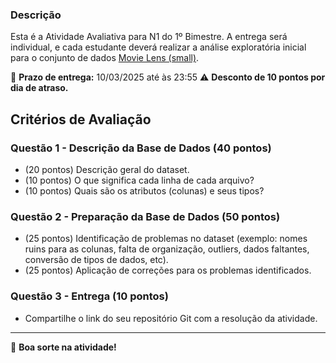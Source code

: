 ### Descrição
Esta é a Atividade Avaliativa para N1 do 1º Bimestre. A entrega será individual, e cada estudante deverá realizar a análise exploratória inicial para o conjunto de dados [Movie Lens (small)](https://grouplens.org/datasets/movielens/).

📌 **Prazo de entrega:** 10/03/2025 até às 23:55 
⚠️ **Desconto de 10 pontos por dia de atraso.**

## Critérios de Avaliação

### Questão 1 - Descrição da Base de Dados (40 pontos)
- (20 pontos) Descrição geral do dataset.
- (10 pontos) O que significa cada linha de cada arquivo?
- (10 pontos) Quais são os atributos (colunas) e seus tipos?

### Questão 2 - Preparação da Base de Dados (50 pontos)
- (25 pontos) Identificação de problemas no dataset (exemplo: nomes ruins para as colunas, falta de organização, outliers, dados faltantes, conversão de tipos de dados, etc).
- (25 pontos) Aplicação de correções para os problemas identificados.

### Questão 3 - Entrega (10 pontos)
- Compartilhe o link do seu repositório Git com a resolução da atividade.

---

🚀 **Boa sorte na atividade!**
